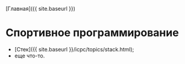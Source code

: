 [Главная]({{ site.baseurl }})

# Спортивное программирование

* [Стек]({{ site.baseurl }}/icpc/topics/stack.html);
* еще что-то.